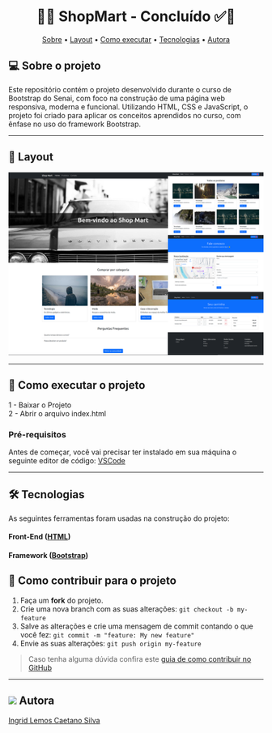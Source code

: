 <h1 align="center"> 
	  🚀✅ ShopMart - Concluído ✅🚀
</h1>

<!-- MODELO MENU DE NAVEGAÇÃO -->
<p align="center">
<!--  <a href="#-descrição-do-entregável">Descrição do Entregável</a> • -->
 <a href="#-sobre-o-projeto">Sobre</a> •
<!--  <a href="#-funcionalidades">Funcionalidades</a> • -->
 <a href="#-layout">Layout</a> • 
 <a href="#-como-executar-o-projeto">Como executar</a> • 
 <a href="#-tecnologias">Tecnologias</a> • 
 <a href="#-autora">Autora</a>  
<!--  <a href="#-licença">Licença</a> -->
</p>

<!-- MODELO DESCRIÇÃO SOBRE O PROJETO: -->
## 💻 Sobre o projeto

<!-- EXPLICA O MOTIVO DO PROJETO -->

Este repositório contém o projeto desenvolvido durante o curso de Bootstrap do Senai, com foco na construção de uma página web responsiva, moderna e funcional. Utilizando HTML, CSS e JavaScript, o projeto foi criado para aplicar os conceitos aprendidos no curso, com ênfase no uso do framework Bootstrap.

<!-- LINHA DE DIVISÃO: -->
---

<!-- EXEMPLO DE LAYOUT: -->
## 🎨 Layout

![Web1](https://github.com/IngridLemosCaetano/ShopMart/blob/main/Thumbnail.png)

---

<!-- ---------------------------------------------------------------------- -->

<!-- MODELO DE COMO EXECUTAR O PROJETO -->
## 🚀 Como executar o projeto

1 - Baixar o Projeto <br>
2 - Abrir o arquivo index.html

<!-- ---------------------------------------------------------------------- -->

<!-- MODELO DE PRÉ REQUISITOS -->
### Pré-requisitos

Antes de começar, você vai precisar ter instalado em sua máquina o seguinte editor de código:
[VSCode](https://code.visualstudio.com/)

---

<!-- ---------------------------------------------------------------------- -->

<!-- MODELO DE TECNOLOGIAS -->
## 🛠 Tecnologias

As seguintes ferramentas foram usadas na construção do projeto:

#### **Front-End**  ([HTML](https://developer.mozilla.org/pt-BR/docs/Web/HTML)) 


#### **Framework** ([Bootstrap](https://getbootstrap.com/docs/5.0/getting-started/introduction/))


<!-- ---------------------------------------------------------------------- -->

<!-- MODELO DE COMO CONTRIBUIR PARA O PROJETO -->
## 💪 Como contribuir para o projeto

1. Faça um **fork** do projeto.
2. Crie uma nova branch com as suas alterações: `git checkout -b my-feature`
3. Salve as alterações e crie uma mensagem de commit contando o que você fez: `git commit -m "feature: My new feature"`
4. Envie as suas alterações: `git push origin my-feature`
> Caso tenha alguma dúvida confira este [guia de como contribuir no GitHub](./CONTRIBUTING.md)

---

<!-- ---------------------------------------------------------------------- -->

<!-- MODELO DE AUTOR-->
## <img src="https://github.com/user-attachments/assets/c7002718-57e0-4c87-9a47-5c14e509d9ea" width="30px" /> Autora

<a href="https://br.linkedin.com/in/ingrid-lemos-caetano">
Ingrid Lemos Caetano Silva</a>
 <br />



